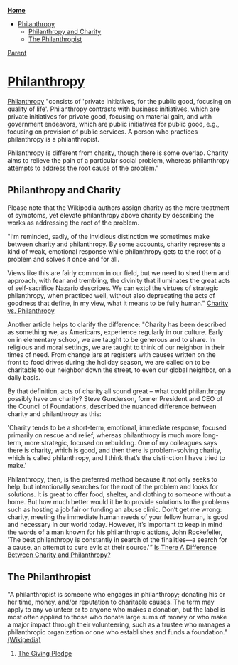 <!-- START doctoc generated TOC please keep comment here to allow auto update -->
<!-- DON'T EDIT THIS SECTION, INSTEAD RE-RUN doctoc TO UPDATE -->
**[Home](#pages/blog/cv19/index)**

- [Philanthropy](#philanthropy)
  - [Philanthropy and Charity](#philanthropy-and-charity)
  - [The Philanthropist](#the-philanthropist)

<!-- END doctoc generated TOC please keep comment here to allow auto update -->

[Parent](#pages/blog/cv19/index)

# [Philanthropy](https://en.wikipedia.org/wiki/Philanthropy)

[Philanthropy](https://en.wikipedia.org/wiki/Philanthropy)
"consists of 'private initiatives, for the public good, focusing on quality 
of life'. Philanthropy contrasts with business initiatives, which are private 
initiatives for private good, focusing on material gain, and with government 
endeavors, which are public initiatives for public good, e.g., focusing on 
provision of public services. A person who practices philanthropy is a 
philanthropist.

Philanthropy is different from charity, though there is some overlap. Charity 
aims to relieve the pain of a particular social problem, whereas philanthropy 
attempts to address the root cause of the problem."


## Philanthropy and Charity

Please note that the Wikipedia authors assign charity as the mere treatment 
of symptoms, yet elevate philanthropy above charity by describing the works 
as addressing the root of the problem.

"I’m reminded, sadly, of the invidious distinction we sometimes make between 
charity and philanthropy.  By some accounts, charity represents a kind of weak, 
emotional response while philanthropy gets to the root of a problem and solves 
it once and for all.

Views like this are fairly common in our field, but we need to shed them and 
approach, with fear and trembling, the divinity that illuminates the great acts 
of self-sacrifice Nazario describes.  We can extol the virtues of strategic 
philanthropy, when practiced well, without also deprecating the acts of 
goodness that define, in my view, what it means to be fully human."
[Charity vs. Philanthropy](https://ssir.org/articles/entry/charity_versus_philanthropy)

Another article helps to clarify the difference:
"Charity has been described as something we, as Americans, experience regularly 
in our culture. Early on in elementary school, we are taught to be generous and 
to share. In religious and moral settings, we are taught to think of our 
neighbor in their times of need. From change jars at registers with causes 
written on the front to food drives during the holiday season, we are called on 
to be charitable to our neighbor down the street, to even our global neighbor, 
on a daily basis.

By that definition, acts of charity all sound great – what could philanthropy 
possibly have on charity? Steve Gunderson, former President and CEO of the 
Council of Foundations, described the nuanced difference between charity and 
philanthropy as this:

'Charity tends to be a short-term, emotional, immediate response, focused 
primarily on rescue and relief, whereas philanthropy is much more long-term, 
more strategic, focused on rebuilding. One of my colleagues says there is 
charity, which is good, and then there is problem-solving charity, which is 
called philanthropy, and I think that’s the distinction I have tried to make.'

Philanthropy, then, is the preferred method because it not only seeks to help, 
but intentionally searches for the root of the problem and looks for solutions. 
It is great to offer food, shelter, and clothing to someone without a home. But 
how much better would it be to provide solutions to the problems such as 
hosting a job fair or funding an abuse clinic. Don’t get me wrong: charity, 
meeting the immediate human needs of your fellow human, is good and necessary 
in our world today. However, it’s important to keep in mind the words of a man 
known for his philanthropic actions, John Rockefeller, 'The best philanthropy 
is constantly in search of the finalities—a search for a cause, an attempt to 
cure evils at their source.'”
[Is There A Difference Between Charity and Philanthropy?](https://brensimon.com/difference-between-charity-and-philanthropy/)


## The Philanthropist

"A philanthropist is someone who engages in philanthropy; donating his or her 
time, money, and/or reputation to charitable causes. The term may apply to any 
volunteer or to anyone who makes a donation, but the label is most often 
applied to those who donate large sums of money or who make a major impact 
through their volunteering, such as a trustee who manages a philanthropic 
organization or one who establishes and funds a foundation."
[(Wikipedia)](https://en.wikipedia.org/wiki/List_of_philanthropists)




1. [The Giving Pledge](#pages/blog/cv19/giving-pledge)
